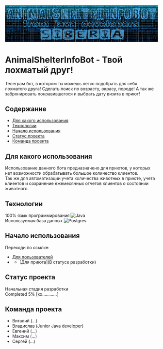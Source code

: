 ![preview](https://github.com/SergeiMakrushin/animalShelterInfobot/blob/dev/preview.jpg)

# AnimalShelterInfoBot - Твой лохматый друг!
Телеграм бот, в котором ты можешь легко подобрать для себя лохматого друга! 
Сделать поиск по возрасту, окрасу, породе!
А так же забронировать понравившегося и выбрать дату визита в приют!

## Содержание
- [Для какого использования](#для-какого-использования)
- [Технологии](#технологии)
- [Начало использования](#начало-использования)
- [Статус проекта](#статус-проекта)
- [Команда проекта](#команда-проекта)

## Для какого использования
Использование данного бота предназначено для приютов, у которых нет возможности обрабатывать большое количество клиентов.\
Так же для автоматизации учета количества животных в приюте, учета клиентов и сохранение ежемесячных отчетов клиентов о состоянии животного.


 ## Технологии
100% язык программирования ![Java](https://img.shields.io/badge/java-%23ED8B00.svg?style=for-the-badge&logo=openjdk&logoColor=white)\
Используемая база данных ![Postgres](https://img.shields.io/badge/postgres-%23316192.svg?style=for-the-badge&logo=postgresql&logoColor=white)


## Начало использования
Переходи по ссылке:
- [Для пользователей](https://t.me/animal_shelter_infobot)
- - [Для приюта](В статусе разработки)
 

## Статус проекта
Начальная стадия разработки\
Completed 5% [xx............]

## Команда проекта
- Виталий (...)
- Владислав (Junior Java developer)
- Евгений (...)
- Максим (...)
- Сергей (...)
  
